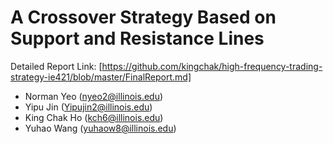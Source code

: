 # A Crossover Strategy Based on Support and Resistance Lines

Detailed Report Link: [https://github.com/kingchak/high-frequency-trading-strategy-ie421/blob/master/FinalReport.md]

- Norman Yeo (nyeo2@illinois.edu)
- Yipu Jin (Yipujin2@illinois.edu)
- King Chak Ho (kch6@illinois.edu)
- Yuhao Wang (yuhaow8@illinois.edu)
